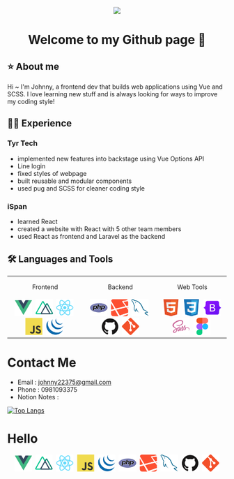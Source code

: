 <div>
  <p align="center"><img src="https://media.giphy.com/media/2IudUHdI075HL02Pkk/giphy.gif"></p>
  <h1 align="center"> Welcome to my Github page 👋</h1>
</div>

## ⭐️ About me
Hi ~ I'm Johnny, a frontend dev that builds web applications using Vue and SCSS. I love learning new stuff and is always looking for ways to improve my coding style!

## 🧑‍💻 Experience
### Tyr Tech
 - implemented new features into backstage using Vue Options API
 - Line login 
 - fixed styles of webpage
 - built reusable and modular components
 - used pug and SCSS for cleaner coding style
### iSpan
 - learned React
 - created a website with React with 5 other team members
 - used React as frontend and Laravel as the backend

## 🛠️ Languages and Tools
 <table>
  <tr>
    <td width="350" align="center" ><p>Frontend</p></td>
    <td width="350" align="center" ><p>Backend</p></td>
    <td width="350" align="center"><p>Web Tools</p></td>
  </tr>
  <tr>
   <td align="center">
    <div>
     <img src="https://github.com/devicons/devicon/blob/master/icons/vuejs/vuejs-original.svg"
          title="vue" alt="vue" width="40" height="40" />&nbsp;
     <img src="https://github.com/devicons/devicon/blob/master/icons/nuxtjs/nuxtjs-original.svg"
          title="nuxt" alt="nuxt" width="40" height="40" />&nbsp;
     <img src="https://github.com/devicons/devicon/blob/master/icons/react/react-original.svg"
          title="react" alt="react" width="40" height="40" />&nbsp;
     <img src="https://github.com/devicons/devicon/blob/master/icons/javascript/javascript-original.svg"
          title="JavaScript" alt="JavaScript" width="40" height="40" />&nbsp;
     <img src="https://github.com/devicons/devicon/blob/master/icons/jquery/jquery-original.svg"
          title="jquery" alt="jquery" width="40" height="40" />&nbsp;
     </div>
   </td>
   <td align="center">
    <div>
     <img src="https://github.com/devicons/devicon/blob/master/icons/php/php-original.svg"
          title="php" alt="php" width="40" height="40" />&nbsp;
     <img src="https://github.com/devicons/devicon/blob/master/icons/laravel/laravel-plain.svg"
          title="laravel" alt="laravel" width="40" height="40" />&nbsp;
     <img src="https://github.com/devicons/devicon/blob/master/icons/mysql/mysql-original.svg"
          title="mysql" alt="mysql" width="40" height="40" />&nbsp;
     <img src="https://github.com/devicons/devicon/blob/master/icons/github/github-original.svg"
          title="github" alt="github" width="40" height="40" />&nbsp;
     <img src="https://github.com/devicons/devicon/blob/master/icons/git/git-original.svg"
          title="Git" **alt="Git" width="40" height="40" />
   </div>
  </td>
  <td align="center">
    <div>
      <img src="https://github.com/devicons/devicon/blob/master/icons/html5/html5-original.svg"
            title="HTML5" alt="HTML" width="40" height="40" />&nbsp;       
      <img src="https://github.com/devicons/devicon/blob/master/icons/css3/css3-original.svg"
            title="CSS3" alt="CSS" width="40" height="40" />&nbsp;
      <img src="https://github.com/devicons/devicon/blob/master/icons/bootstrap/bootstrap-original.svg"
            title="Bootstrap" alt="Bootstrap" width="40" height="40" />&nbsp;
      <img src="https://github.com/devicons/devicon/blob/master/icons/sass/sass-original.svg"
          title="SCSS" alt="SCSS" width="40" height="40" />&nbsp;
      <img src="https://github.com/devicons/devicon/blob/master/icons/figma/figma-original.svg"
            title="Figma" alt="Figma" width="40" height="40" />&nbsp;
    </div>
   </td>
 </tr>
</table>
 
# Contact Me
- Email : johnny22375@gmail.com
- Phone : 0981093375
- Notion Notes : 

[![Top Langs](https://github-readme-stats.vercel.app/api/top-langs/?username=chubbychang914&layout=compact&theme=radical)](https://github.com/anuraghazra/github-readme-stats)

<!-- # Stats -->
<!-- [![GitHub Streak](http://github-readme-streak-stats.herokuapp.com?user=chubbychang914&theme=dark&background=000000)](https://git.io/streak-stats) -->
# Hello

<div align="center">
  <img align="left">
   <img src="https://github.com/devicons/devicon/blob/master/icons/vuejs/vuejs-original.svg"
          title="vue" alt="vue" width="40" height="40" />&nbsp;
   <img src="https://github.com/devicons/devicon/blob/master/icons/nuxtjs/nuxtjs-original.svg"
          title="nuxt" alt="nuxt" width="40" height="40" />&nbsp;
    <img src="https://github.com/devicons/devicon/blob/master/icons/react/react-original.svg"
          title="react" alt="react" width="40" height="40" />&nbsp;
    <img src="https://github.com/devicons/devicon/blob/master/icons/javascript/javascript-original.svg"
          title="JavaScript" alt="JavaScript" width="40" height="40" />&nbsp;
    <img src="https://github.com/devicons/devicon/blob/master/icons/jquery/jquery-original.svg"
          title="jquery" alt="jquery" width="40" height="40" />&nbsp;
  </img>
  <img align="left">
    <img src="https://github.com/devicons/devicon/blob/master/icons/php/php-original.svg"
          title="php" alt="php" width="40" height="40" />&nbsp;
    <img src="https://github.com/devicons/devicon/blob/master/icons/laravel/laravel-plain.svg"
          title="laravel" alt="laravel" width="40" height="40" />&nbsp;
    <img src="https://github.com/devicons/devicon/blob/master/icons/mysql/mysql-original.svg"
          title="mysql" alt="mysql" width="40" height="40" />&nbsp;
    <img src="https://github.com/devicons/devicon/blob/master/icons/github/github-original.svg"
          title="github" alt="github" width="40" height="40" />&nbsp;
    <img src="https://github.com/devicons/devicon/blob/master/icons/git/git-original.svg"
          title="Git" **alt="Git" width="40" height="40" />
  </img>
</div>

 


